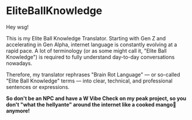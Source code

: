 # EliteBallKnowledge

Hey wsg!

This is my Elite Ball Knowledge Translator. Starting with Gen Z and accelerating in Gen Alpha, internet language is constantly evolving at a rapid pace.
A lot of terminology (or as some might call it, "Elite Ball Knowledge") is required to fully understand day-to-day conversations nowadays.

Therefore, my translator rephrases "Brain Rot Language" — or so-called "Elite Ball Knowledge" terms — into clear, technical, and professional sentences or expressions.

__So don't be an NPC and have a W Vibe Check on my peak project, so you don't "what the hellyante" around the internet like a cooked mango🥭 anymore!__
